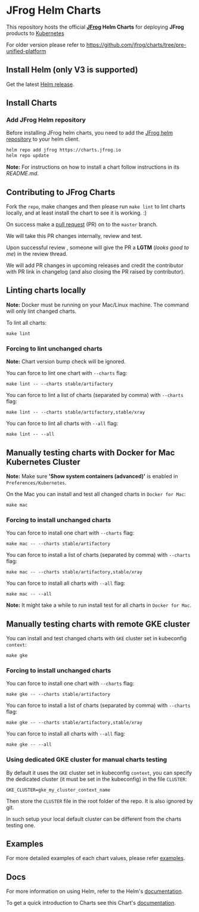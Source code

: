 # JFrog Helm Charts

This repository hosts the official **[JFrog](https://jfrog.com/) Helm Charts** for deploying **JFrog** products to [Kubernetes](https://kubernetes.io/)

For older version please refer to https://github.com/jfrog/charts/tree/pre-unified-platform

## Install Helm (only V3 is supported)

Get the latest [Helm release](https://github.com/helm/helm#install).

## Install Charts

### Add JFrog Helm repository

Before installing JFrog helm charts, you need to add the [JFrog helm repository](https://charts.jfrog.io) to your helm client.

```bash
helm repo add jfrog https://charts.jfrog.io
helm repo update
```

**Note:** For instructions on how to install a chart follow instructions in its _README.md_.

## Contributing to JFrog Charts

Fork the `repo`, make changes and then please run `make lint` to lint charts locally, and at least install the chart to see it is working. :)

On success make a [pull request](https://help.github.com/articles/using-pull-requests) (PR) on to the `master` branch.

We will take this PR changes internally, review and test.

Upon successful review , someone will give the PR a __LGTM__ (_looks good to me_) in the review thread.

We will add PR changes in upcoming releases and credit the contributor with PR link in changelog (and also closing the PR raised by contributor).

## Linting charts locally

**Note:** Docker must be running on your Mac/Linux machine. 
The command will only lint changed charts.

To lint all charts:

```console
make lint
```

### Forcing to lint unchanged charts

**Note:** Chart version bump check will be ignored.

You can force to lint one chart with `--charts` flag:

```console
make lint -- --charts stable/artifactory
```

You can force to lint a list of charts (separated by comma) with `--charts` flag:

```console
make lint -- --charts stable/artifactory,stable/xray
```

You can force to lint all charts with `--all` flag:

```console
make lint -- --all
```

## Manually testing charts with Docker for Mac Kubernetes Cluster

**Note:** Make sure **'Show system containers (advanced)'** is enabled in `Preferences/Kubernetes`.

On the Mac you can install and test all changed charts in `Docker for Mac`:

```console
make mac
```

### Forcing to install unchanged charts

You can force to install one chart with `--charts` flag:

```console
make mac -- --charts stable/artifactory
```

You can force to install a list of charts (separated by comma) with `--charts` flag:

```console
make mac -- --charts stable/artifactory,stable/xray
```

You can force to install all charts with `--all` flag:

```console
make mac -- --all
```

**Note:** It might take a while to run install test for all charts in `Docker for Mac`.

## Manually testing charts with remote GKE cluster

You can install and test changed charts with `GKE` cluster set in kubeconfig `context`:

```console
make gke
```

### Forcing to install unchanged charts

You can force to install one chart with `--charts` flag:

```console
make gke -- --charts stable/artifactory
```

You can force to install a list of charts (separated by comma) with `--charts` flag:

```console
make gke -- --charts stable/artifactory,stable/xray
```

You can force to install all charts with `--all` flag:

```console
make gke -- --all
```

### Using dedicated GKE cluster for manual charts testing

By default it uses the `GKE` cluster set in kubeconfig `context`, you can specify the dedicated cluster (it must be set in the kubeconfig) in the file `CLUSTER`:

```
GKE_CLUSTER=gke_my_cluster_context_name
```

Then store the `CLUSTER` file in the root folder of the repo. It is also ignored by git.

In such setup your local default cluster can be different from the charts testing one.

## Examples

For more detailed examples of each chart values, please refer [examples](https://github.com/jfrog/charts/tree/master/examples).

## Docs

For more information on using Helm, refer to the Helm's [documentation](https://docs.helm.sh/using_helm/#quickstart-guide).

To get a quick introduction to Charts see this Chart's [documentation](https://docs.helm.sh/developing_charts/#charts).  
